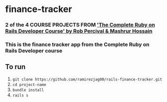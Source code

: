# finance-tracker

### 2 of the 4 COURSE PROJECTS FROM ['The Complete Ruby on Rails Developer Course' by Rob Percival & Mashrur Hossain](https://www.udemy.com/the-complete-ruby-on-rails-developer-course/)

### This is the finance tracker app from the Complete Ruby on Rails Developer course

## To run
1) `git clone https://github.com/ramirezjag00/rails-finance-tracker.git`
2) `cd project-name`
3) `bundle install`
4) `rails s`